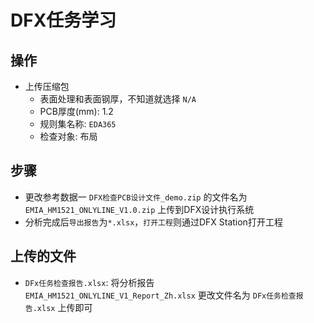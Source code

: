 # DFX任务学习

## 操作

* 上传压缩包
  * 表面处理和表面钢厚，不知道就选择 `N/A`
  * PCB厚度(mm): 1.2
  * 规则集名称: `EDA365`
  * 检查对象: 布局

## 步骤

* 更改参考数据一 `DFX检查PCB设计文件_demo.zip` 的文件名为 `EMIA_HM1521_ONLYLINE_V1.0.zip` 上传到DFX设计执行系统
* 分析完成后`导出报告`为`*.xlsx`，`打开工程`则通过DFX Station打开工程

## 上传的文件

* `DFx任务检查报告.xlsx`: 将分析报告 `EMIA_HM1521_ONLYLINE_V1_Report_Zh.xlsx` 更改文件名为 `DFx任务检查报告.xlsx` 上传即可
